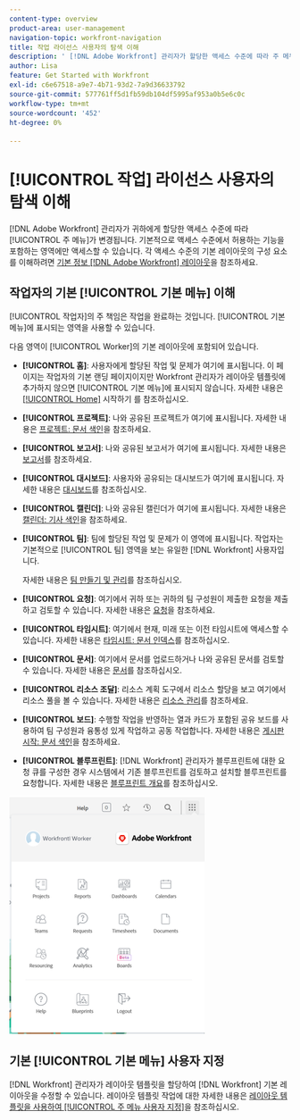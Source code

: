 ```yaml
---
content-type: overview
product-area: user-management
navigation-topic: workfront-navigation
title: 작업 라이선스 사용자의 탐색 이해
description: ' [!DNL Adobe Workfront] 관리자가 할당한 액세스 수준에 따라 주 메뉴가 변경됩니다. 기본적으로 액세스 수준에서 허용하는 기능을 포함하는 영역에만 액세스할 수 있습니다.'
author: Lisa
feature: Get Started with Workfront
exl-id: c6e67518-a9e7-4b71-93d2-7a9d36633792
source-git-commit: 577761ff5d1fb59db104df5995af953a0b5e6c0c
workflow-type: tm+mt
source-wordcount: '452'
ht-degree: 0%

---
```


# [!UICONTROL 작업] 라이선스 사용자의 탐색 이해

[!DNL Adobe Workfront] 관리자가 귀하에게 할당한 액세스 수준에 따라 [!UICONTROL 주 메뉴]가 변경됩니다. 기본적으로 액세스 수준에서 허용하는 기능을 포함하는 영역에만 액세스할 수 있습니다. 각 액세스 수준의 기본 레이아웃의 구성 요소를 이해하려면 [기본 정보 [!DNL Adobe Workfront] 레이아웃](../../../administration-and-setup/customize-workfront/use-layout-templates/about-the-default-wf-layout.md)을 참조하세요.

## 작업자의 기본 [!UICONTROL 기본 메뉴] 이해

[!UICONTROL 작업자]의 주 책임은 작업을 완료하는 것입니다. [!UICONTROL 기본 메뉴]에 표시되는 영역을 사용할 수 있습니다.

다음 영역이 [!UICONTROL Worker]의 기본 레이아웃에 포함되어 있습니다.

* **[!UICONTROL 홈]**: 사용자에게 할당된 작업 및 문제가 여기에 표시됩니다. 이 페이지는 작업자의 기본 랜딩 페이지이지만 Workfront 관리자가 레이아웃 템플릿에 추가하지 않으면 [!UICONTROL 기본 메뉴]에 표시되지 않습니다.  자세한 내용은 [[!UICONTROL Home]](../../../workfront-basics/using-home/using-the-home-area/get-started-with-home.md) 시작하기 를 참조하십시오.

* **[!UICONTROL 프로젝트]**: 나와 공유된 프로젝트가 여기에 표시됩니다. 자세한 내용은 [프로젝트: 문서 색인](../../../manage-work/projects/projects-overview.md)을 참조하세요.

* **[!UICONTROL 보고서]**: 나와 공유된 보고서가 여기에 표시됩니다. 자세한 내용은 [보고서](../../../reports-and-dashboards/reports/reports-overview.md)를 참조하세요.

* **[!UICONTROL 대시보드]**: 사용자와 공유되는 대시보드가 여기에 표시됩니다. 자세한 내용은 [대시보드](../../../reports-and-dashboards/dashboards/dashboards-overview.md)를 참조하십시오.

* **[!UICONTROL 캘린더]**: 나와 공유된 캘린더가 여기에 표시됩니다. 자세한 내용은 [캘린더: 기사 색인](../../../reports-and-dashboards/reports/calendars/calendars.md)을 참조하세요.

* **[!UICONTROL 팀]**: 팀에 할당된 작업 및 문제가 이 영역에 표시됩니다. 작업자는 기본적으로 [!UICONTROL 팀] 영역을 보는 유일한 [!DNL Workfront] 사용자입니다.

  자세한 내용은 [팀 만들기 및 관리](../../../people-teams-and-groups/create-and-manage-teams/create-and-mange-teams.md)를 참조하십시오.

* **[!UICONTROL 요청]**: 여기에서 귀하 또는 귀하의 팀 구성원이 제출한 요청을 제출하고 검토할 수 있습니다. 자세한 내용은 [요청](../../../manage-work/requests/requests-overview.md)을 참조하세요.

* **[!UICONTROL 타임시트]**: 여기에서 현재, 미래 또는 이전 타임시트에 액세스할 수 있습니다. 자세한 내용은 [타임시트: 문서 인덱스](../../../timesheets/timesheets-all.md)를 참조하십시오.

* **[!UICONTROL 문서]**: 여기에서 문서를 업로드하거나 나와 공유된 문서를 검토할 수 있습니다. 자세한 내용은 [문서](../../../documents/documents-overview.md)를 참조하십시오.

* **[!UICONTROL 리소스 조달]**: 리소스 계획 도구에서 리소스 할당을 보고 여기에서 리소스 풀을 볼 수 있습니다. 자세한 내용은 [리소스 관리](../../../resource-mgmt/manage-resources.md)를 참조하세요.

* **[!UICONTROL 보드]**: 수행할 작업을 반영하는 열과 카드가 포함된 공유 보드를 사용하여 팀 구성원과 융통성 있게 작업하고 공동 작업합니다. 자세한 내용은 [게시판 시작: 문서 색인](../../../agile/get-started-with-boards/get-started-with-boards.md)을 참조하세요.

* **[!UICONTROL 블루프린트]**: [!DNL Workfront] 관리자가 블루프린트에 대한 요청 큐를 구성한 경우 시스템에서 기존 블루프린트를 검토하고 설치할 블루프린트를 요청합니다. 자세한 내용은 [블루프린트 개요](../../../administration-and-setup/blueprints/blueprints-overview.md)를 참조하십시오.

![작업자 주 메뉴](assets/worker-main-menu-350x426.png)

## 기본 [!UICONTROL 기본 메뉴] 사용자 지정

[!DNL Workfront] 관리자가 레이아웃 템플릿을 할당하여 [!DNL Workfront] 기본 레이아웃을 수정할 수 있습니다. 레이아웃 템플릿 작업에 대한 자세한 내용은 [레이아웃 템플릿을 사용하여 [!UICONTROL 주 메뉴 사용자 지정]](../../../administration-and-setup/customize-workfront/use-layout-templates/customize-main-menu.md)을 참조하십시오.
